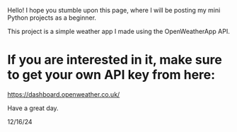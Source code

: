 Hello! I hope you stumble upon this page, where I will be posting my mini Python projects as a beginner.

This project is a simple weather app I made using the OpenWeatherApp API. 
# If you are interested in it, make sure to get your own API key from here:

https://dashboard.openweather.co.uk/



Have a great day.

12/16/24

